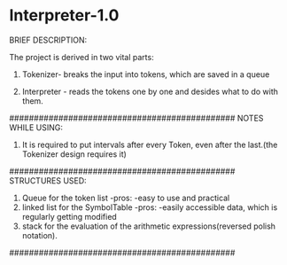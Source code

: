 # Interpreter-1.0

BRIEF DESCRIPTION:

The project is derived in two vital parts:
1) Tokenizer- breaks the input into tokens,
which are saved in a queue

2) Interpreter - reads the tokens one by one 
and desides what to do with them.

##############################################
NOTES WHILE USING:
1) It is required to put intervals after every 
Token, even after the last.(the Tokenizer design
requires it)

##############################################
STRUCTURES USED:
1) Queue for the token list
   -pros:
     -easy to use and practical
2) linked list for the SymbolTable
   -pros:
     -easily accessible data, which is regularly
     getting modified
3) stack for the evaluation of the arithmetic 
expressions(reversed polish notation).

##############################################
